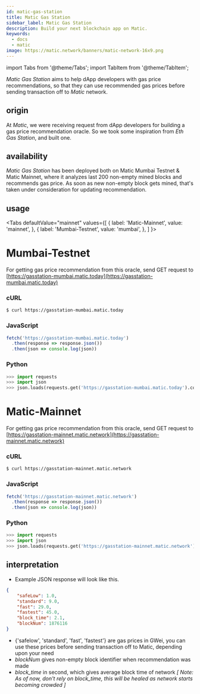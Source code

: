 ```yaml
---
id: matic-gas-station
title: Matic Gas Station
sidebar_label: Matic Gas Station
description: Build your next blockchain app on Matic.
keywords:
  - docs
  - matic
image: https://matic.network/banners/matic-network-16x9.png 
---
```

import Tabs from '@theme/Tabs';
import TabItem from '@theme/TabItem';

_Matic Gas Station_ aims to help dApp developers with gas price recommendations, so that they can use recommended gas prices before sending transaction off to _Matic_ network.

## origin

At _Matic_, we were receiving request from dApp developers for building a gas price recommendation oracle. So we took some inspiration from _Eth Gas Station_, and built one.

## availability

_Matic Gas Station_ has been deployed both on Matic Mumbai Testnet & Matic Mainnet, where it analyzes last 200 non-empty mined blocks and recommends gas price. As soon as new non-empty block gets mined, that's taken under consideration for updating recommendation.

## usage

<Tabs
  defaultValue="mainnet"
  values={[
    { label: 'Matic-Mainnet', value: 'mainnet', },
    { label: 'Mumbai-Testnet', value: 'mumbai', },
  ]
}>
<TabItem value="mumbai">

# Mumbai-Testnet

For getting gas price recommendation from this oracle, send GET request to [https://gasstation-mumbai.matic.today](https://gasstation-mumbai.matic.today)

### cURL

```bash
$ curl https://gasstation-mumbai.matic.today
```

### JavaScript

```javascript
fetch('https://gasstation-mumbai.matic.today')
  .then(response => response.json())
  .then(json => console.log(json))
```

### Python

```python
>>> import requests
>>> import json
>>> json.loads(requests.get('https://gasstation-mumbai.matic.today').content)
```

</TabItem>
<TabItem value="mainnet">

# Matic-Mainnet

For getting gas price recommendation from this oracle, send GET request to [https://gasstation-mainnet.matic.network](https://gasstation-mainnet.matic.network)

### cURL

```bash
$ curl https://gasstation-mainnet.matic.network
```

### JavaScript

```javascript
fetch('https://gasstation-mainnet.matic.network')
  .then(response => response.json())
  .then(json => console.log(json))
```

### Python

```python
>>> import requests
>>> import json
>>> json.loads(requests.get('https://gasstation-mainnet.matic.network').content)
```

</TabItem>
</Tabs>

## interpretation

- Example JSON response will look like this.

```json
{
    "safeLow": 1.0,
    "standard": 9.0,
    "fast": 29.0,
    "fastest": 45.0,
    "block_time": 2.1,
    "blockNum": 1876116
}
```

- {'safelow', 'standard', 'fast', 'fastest'} are gas prices in GWei, you can use these prices before sending transaction off to Matic, depending upon your need
- _blockNum_ gives non-empty block identifier when recommendation was made
- _block\_time_ in second, which gives average block time of network _[ Note: As of now, don't rely on block\_time, this will be healed as network starts becoming crowded ]_

